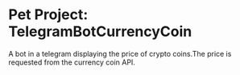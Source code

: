 # Pet Project: TelegramBotCurrencyCoin

A bot in a telegram displaying the price of crypto coins.The price is requested from the currency coin API.
